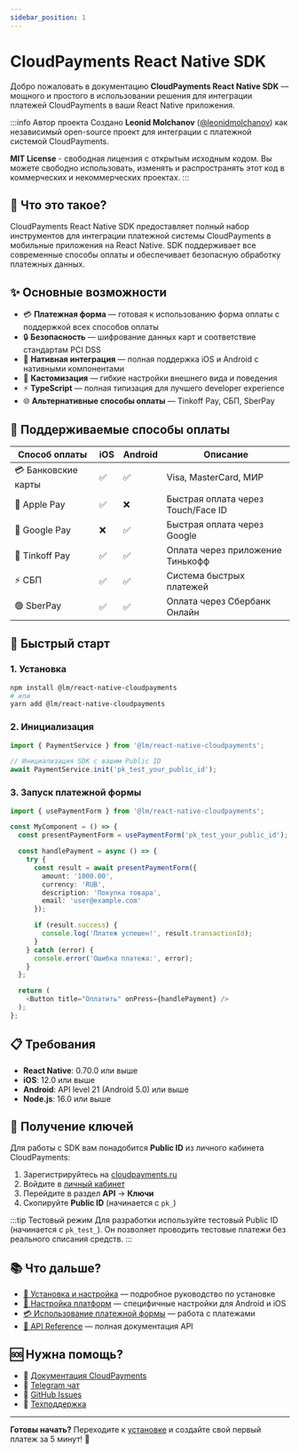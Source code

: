 ```yaml
---
sidebar_position: 1
---
```


# CloudPayments React Native SDK

Добро пожаловать в документацию **CloudPayments React Native SDK** — мощного и простого в использовании решения для интеграции платежей CloudPayments в ваши React Native приложения.

:::info Автор проекта
Создано **Leonid Molchanov** ([@leonidmolchanov](https://github.com/leonidmolchanov)) как независимый open-source проект для интеграции с платежной системой CloudPayments.

**MIT License** - свободная лицензия с открытым исходным кодом. Вы можете свободно использовать, изменять и распространять этот код в коммерческих и некоммерческих проектах.
:::

## 🚀 Что это такое?

CloudPayments React Native SDK предоставляет полный набор инструментов для интеграции платежной системы CloudPayments в мобильные приложения на React Native. SDK поддерживает все современные способы оплаты и обеспечивает безопасную обработку платежных данных.

## ✨ Основные возможности

- 💳 **Платежная форма** — готовая к использованию форма оплаты с поддержкой всех способов оплаты
- 🔒 **Безопасность** — шифрование данных карт и соответствие стандартам PCI DSS
- 📱 **Нативная интеграция** — полная поддержка iOS и Android с нативными компонентами
- 🎨 **Кастомизация** — гибкие настройки внешнего вида и поведения
- ⚡ **TypeScript** — полная типизация для лучшего developer experience
- 🌐 **Альтернативные способы оплаты** — Tinkoff Pay, СБП, SberPay

## 🎯 Поддерживаемые способы оплаты

| Способ оплаты | iOS | Android | Описание |
|---------------|-----|---------|----------|
| 💳 Банковские карты | ✅ | ✅ | Visa, MasterCard, МИР |
| 🍎 Apple Pay | ✅ | ❌ | Быстрая оплата через Touch/Face ID |
| 🤖 Google Pay | ❌ | ✅ | Быстрая оплата через Google |
| 🏦 Tinkoff Pay | ✅ | ✅ | Оплата через приложение Тинькофф |
| ⚡ СБП | ✅ | ✅ | Система быстрых платежей |
| 🟢 SberPay | ✅ | ✅ | Оплата через Сбербанк Онлайн |

## 🏁 Быстрый старт

### 1. Установка

```bash
npm install @lm/react-native-cloudpayments
# или
yarn add @lm/react-native-cloudpayments
```

### 2. Инициализация

```typescript
import { PaymentService } from '@lm/react-native-cloudpayments';

// Инициализация SDK с вашим Public ID
await PaymentService.init('pk_test_your_public_id');
```

### 3. Запуск платежной формы

```typescript
import { usePaymentForm } from '@lm/react-native-cloudpayments';

const MyComponent = () => {
  const presentPaymentForm = usePaymentForm('pk_test_your_public_id');

  const handlePayment = async () => {
    try {
      const result = await presentPaymentForm({
        amount: '1000.00',
        currency: 'RUB',
        description: 'Покупка товара',
        email: 'user@example.com'
      });

      if (result.success) {
        console.log('Платеж успешен!', result.transactionId);
      }
    } catch (error) {
      console.error('Ошибка платежа:', error);
    }
  };

  return (
    <Button title="Оплатить" onPress={handlePayment} />
  );
};
```

## 📋 Требования

- **React Native**: 0.70.0 или выше
- **iOS**: 12.0 или выше
- **Android**: API level 21 (Android 5.0) или выше
- **Node.js**: 16.0 или выше

## 🔑 Получение ключей

Для работы с SDK вам понадобится **Public ID** из личного кабинета CloudPayments:

1. Зарегистрируйтесь на [cloudpayments.ru](https://cloudpayments.ru)
2. Войдите в [личный кабинет](https://merchant.cloudpayments.ru)
3. Перейдите в раздел **API** → **Ключи**
4. Скопируйте **Public ID** (начинается с `pk_`)

:::tip Тестовый режим
Для разработки используйте тестовый Public ID (начинается с `pk_test_`). Он позволяет проводить тестовые платежи без реального списания средств.
:::

## 📚 Что дальше?

- [🚀 Установка и настройка](./getting-started) — подробное руководство по установке
- [📱 Настройка платформ](./platforms/android) — специфичные настройки для Android и iOS
- [💳 Использование платежной формы](./usage/payment-form) — работа с платежами
- [📖 API Reference](./api/overview) — полная документация API

## 🆘 Нужна помощь?

- 📖 [Документация CloudPayments](https://developers.cloudpayments.ru)
- 💬 [Telegram чат](https://t.me/cloudpayments_dev)
- 🐛 [GitHub Issues](https://github.com/leonidmolchanov/react-native-cloudpayments-sdk/issues)
- 📧 [Техподдержка](mailto:support@cloudpayments.ru)

---

**Готовы начать?** Переходите к [установке](./getting-started) и создайте свой первый платеж за 5 минут! 🚀
